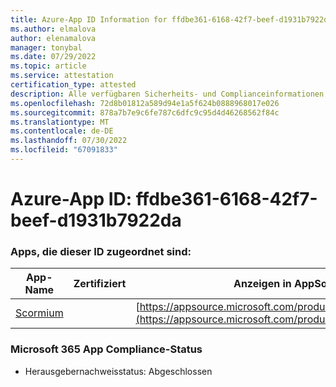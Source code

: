 ```yaml
---
title: Azure-App ID Information for ffdbe361-6168-42f7-beef-d1931b7922da
ms.author: elmalova
author: elenamalova
manager: tonybal
ms.date: 07/29/2022
ms.topic: article
ms.service: attestation
certification_type: attested
description: Alle verfügbaren Sicherheits- und Complianceinformationen für ffdbe361-6168-42f7-beef-d1931b7922da.
ms.openlocfilehash: 72d8b01812a589d94e1a5f624b0888968017e026
ms.sourcegitcommit: 878a7b7e9c6fe787c6dfc9c95d4d46268562f84c
ms.translationtype: MT
ms.contentlocale: de-DE
ms.lasthandoff: 07/30/2022
ms.locfileid: "67091833"
---
```

# <a name="azure-app-id-ffdbe361-6168-42f7-beef-d1931b7922da"></a>Azure-App ID: ffdbe361-6168-42f7-beef-d1931b7922da


### <a name="apps-associated-with-this-id"></a>Apps, die dieser ID zugeordnet sind:
| **App-Name** | **Zertifiziert** | **Anzeigen in AppSource** |
|--------------|---------------|-----------------------|
| [Scormium](../forward/WA200004358.md) |  | [https://appsource.microsoft.com/product/office/WA200004358](https://appsource.microsoft.com/product/office/WA200004358) |

### <a name="microsoft-365-app-compliance-status"></a>Microsoft 365 App Compliance-Status
- Herausgebernachweisstatus: Abgeschlossen
